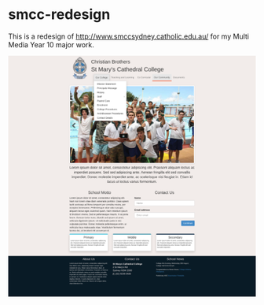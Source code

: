 smcc-redesign
=============

This is a redesign of http://www.smccsydney.catholic.edu.au/ for my Multi Media Year 10 major work.

![alt text](https://github.com/nicholas-russell/smcc-redesign/raw/master/screenshot.png "Screenshot")
